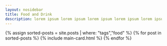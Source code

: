 ```yaml
--- 
layout: nosidebar
title: Food and Drink
description: lorem ipsum lorem ipsum lorem ipsum lorem ipsum lorem ipsum lorem ipsum lorem ipsum lorem ipsum
---
```



{% assign sorted-posts = site.posts | where: "tags","food" %}
{% for post in sorted-posts %}
{% include main-card.html %}
{% endfor %}